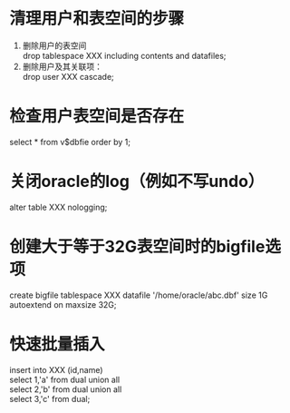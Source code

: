    


# 清理用户和表空间的步骤   
1. 删除用户的表空间   
drop tablespace XXX including contents and datafiles;   
2. 删除用户及其关联项：   
drop user XXX cascade;   
   
# 检查用户表空间是否存在   
select * from v$dbfie order by 1;   
   
# 关闭oracle的log（例如不写undo）   
alter table XXX nologging;   
   
# 创建大于等于32G表空间时的bigfile选项   
create bigfile tablespace XXX datafile '/home/oracle/abc.dbf' size 1G autoextend on maxsize 32G;   
   
# 快速批量插入   
insert into XXX (id,name)   
select 1,'a' from dual union all   
select 2,'b' from dual union all   
select 3,'c' from dual;
